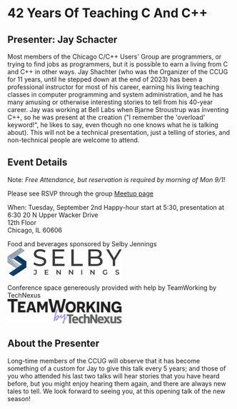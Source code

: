 # 42 Years Of Teaching C And C++

## Presenter: Jay Schacter

Most members of the Chicago C/C++ Users' Group are programmers, or trying to find jobs as programmers, but it is possible to earn a living from C and C++ in other ways. Jay Shachter (who was the Organizer of the CCUG for 11 years, until he stepped down at the end of 2023) has been a professional instructor for most of his career, earning his living teaching classes in computer programming and system administration, and he has many amusing or otherwise interesting stories to tell from his 40-year career. Jay was working at Bell Labs when Bjarne Stroustrup was inventing C++, so he was present at the creation ("I remember the 'overload' keyword!", he likes to say, even though no one knows what he is talking about). This will not be a technical presentation, just a telling of stories, and non-technical people are welcome to attend.

## Event Details

Note: *Free Attendance, but reservation is required by morning of Mon 9/1!* 

Please see RSVP through the group [Meetup page](https://www.meetup.com/chicago-c-cpp-users-group/events/310631501/)

When: Tuesday, September 2nd
Happy-hour start at 5:30, presentation at 6:30
20 N Upper Wacker Drive  
12th Floor  
Chicago, IL 60606 

Food and beverages sponsored by Selby Jennings  
[![Selby Jennings](../logos/selby_jennings_2022_small.png)](https://www.selbyjennings.com/)

Conference space genereously provided with help by TeamWorking by TechNexus  
[![TeamWorking by TechNexus](../logos/team_working_by_tech_nexus_2022_small.png)](https://teamworking.vc/)

## About the Presenter

Long-time members of the CCUG will observe that it has become something of a custom for Jay to give this talk every 5 years; and those of you who attended his last two talks will hear stories that you have heard before, but you might enjoy hearing them again, and there are always new tales to tell. We look forward to seeing you, at this opening talk of the new season!


